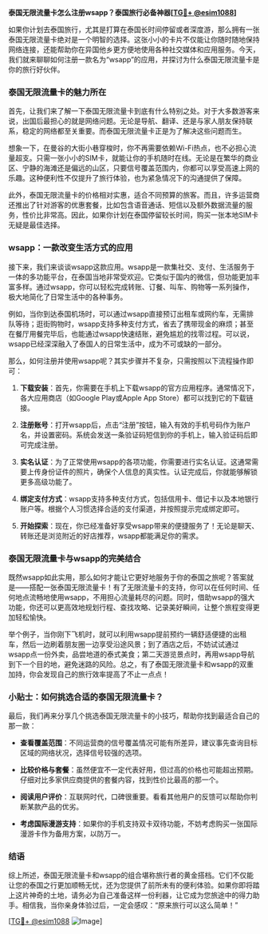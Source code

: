 **泰国无限流量卡怎么注册wsapp？泰国旅行必备神器[[TG💪+ @esim1088](https://t.me/s/esim1088)]**

如果你计划去泰国旅行，尤其是打算在泰国长时间停留或者深度游，那么拥有一张泰国无限流量卡绝对是一个明智的选择。这张小小的卡片不仅能让你随时随地保持网络连接，还能帮助你在异国他乡更方便地使用各种社交媒体和应用服务。今天，我们就来聊聊如何注册一款名为“wsapp”的应用，并探讨为什么泰国无限流量卡是你的旅行好伙伴。

### 泰国无限流量卡的魅力所在

首先，让我们来了解一下泰国无限流量卡到底有什么特别之处。对于大多数游客来说，出国后最担心的就是网络问题。无论是导航、翻译、还是与家人朋友保持联系，稳定的网络都至关重要。而泰国无限流量卡正是为了解决这些问题而生。

想象一下，在曼谷的大街小巷穿梭时，你不再需要依赖Wi-Fi热点，也不必担心流量超支。只需一张小小的SIM卡，就能让你的手机随时在线。无论是在繁华的商业区、宁静的海滩还是偏远的山区，只要信号覆盖范围内，你都可以享受高速上网的乐趣。这种便利性不仅提升了旅行体验，也为紧急情况下的沟通提供了保障。

此外，泰国无限流量卡的价格相对实惠，适合不同预算的旅客。而且，许多运营商还推出了针对游客的优惠套餐，比如包含语音通话、短信以及额外数据流量的服务，性价比非常高。因此，如果你计划在泰国停留较长时间，购买一张本地SIM卡无疑是最佳选择。

### wsapp：一款改变生活方式的应用

接下来，我们来谈谈wsapp这款应用。wsapp是一款集社交、支付、生活服务于一体的多功能平台，在泰国当地非常受欢迎。它类似于国内的微信，但功能更加丰富多样。通过wsapp，你可以轻松完成转账、订餐、叫车、购物等一系列操作，极大地简化了日常生活中的各种事务。

例如，当你到达泰国机场时，可以通过wsapp直接预订出租车或网约车，无需排队等待；逛街购物时，wsapp支持多种支付方式，省去了携带现金的麻烦；甚至在餐厅用餐完毕后，也能通过wsapp快速结账，避免尴尬的找零过程。可以说，wsapp已经深深融入了泰国人的日常生活中，成为不可或缺的一部分。

那么，如何注册并使用wsapp呢？其实步骤并不复杂，只需按照以下流程操作即可：

1. **下载安装**：首先，你需要在手机上下载wsapp的官方应用程序。通常情况下，各大应用商店（如Google Play或Apple App Store）都可以找到它的下载链接。
   
2. **注册账号**：打开wsapp后，点击“注册”按钮，输入有效的手机号码作为账户名，并设置密码。系统会发送一条验证码短信到你的手机上，输入验证码后即可完成注册。

3. **实名认证**：为了正常使用wsapp的各项功能，你需要进行实名认证。这通常需要上传身份证件的照片，确保个人信息的真实性。认证完成后，你就能够解锁更多高级功能了。

4. **绑定支付方式**：wsapp支持多种支付方式，包括信用卡、借记卡以及本地银行账户等。根据个人习惯选择合适的支付渠道，并按照提示完成绑定即可。

5. **开始探索**：现在，你已经准备好享受wsapp带来的便捷服务了！无论是聊天、转账还是浏览附近的好店推荐，wsapp都能满足你的需求。

### 泰国无限流量卡与wsapp的完美结合

既然wsapp如此实用，那么如何才能让它更好地服务于你的泰国之旅呢？答案就是——搭配一张泰国无限流量卡！有了无限流量卡的支持，你可以在任何时间、任何地点流畅地使用wsapp，不用担心流量耗尽的问题。同时，借助wsapp的强大功能，你还可以更高效地规划行程、查找攻略、记录美好瞬间，让整个旅程变得更加轻松愉快。

举个例子，当你刚下飞机时，就可以利用wsapp提前预约一辆舒适便捷的出租车，然后一边刷着朋友圈一边享受沿途风景；到了酒店之后，不妨试试通过wsapp点一份外卖，品尝地道的泰式美食；第二天游览景点时，再用wsapp导航到下一个目的地，避免迷路的风险。总之，有了泰国无限流量卡和wsapp的双重加持，你会发现自己的旅行效率提高了不止一点点！

### 小贴士：如何挑选合适的泰国无限流量卡？

最后，我们再来分享几个挑选泰国无限流量卡的小技巧，帮助你找到最适合自己的那一款：

- **查看覆盖范围**：不同运营商的信号覆盖情况可能有所差异，建议事先查询目标区域的网络状况，选择信号较强的选项。
  
- **比较价格与套餐**：虽然便宜不一定代表好用，但过高的价格也可能超出预期。仔细对比多家供应商提供的套餐内容，找到性价比最高的那一个。

- **阅读用户评价**：互联网时代，口碑很重要。看看其他用户的反馈可以帮助你判断某款产品的优劣。

- **考虑国际漫游支持**：如果你的手机支持双卡双待功能，不妨考虑购买一张国际漫游卡作为备用方案，以防万一。

### 结语

综上所述，泰国无限流量卡和wsapp的组合堪称旅行者的黄金搭档。它们不仅能让您的泰国之行更加顺畅无忧，还为您提供了前所未有的便利体验。如果你即将踏上这片神奇的土地，请务必为自己准备这样一份利器，让它成为您旅途中的得力助手。相信我，当你亲身体验过后，一定会感叹：“原来旅行可以这么简单！”

[[TG💪+ @esim1088](https://t.me/s/esim1088) ![Image](https://i.postimg.cc/4NQfJmqS/Snipaste-2025-05-13-00-14-12.png)]